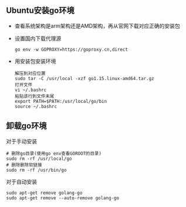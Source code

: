 ## Ubuntu安装go环境

- 查看系统架构是arm架构还是AMD架构，再从官网下载对应正确的安装包


- 设置国内下载代理源

  ```
  go env -w GOPROXY=https://goproxy.cn,direct 
  ```

- 用安装包安装环境

  ```
  解压到对应位置
  sudo tar -C /usr/local -xzf go1.15.linux-amd64.tar.gz
  打开文件
  vi ~/.bashrc
  粘贴该行到文件末尾
  export PATH=$PATH:/usr/local/go/bin
  source ~/.bashrc
  ```

  

## 卸载go环境

对于手动安装

```
# 删除go目录(使用go env查看GOROOT的目录)
sudo rm -rf /usr/local/go
# 删除删除软链接
sudo rm -rf /usr/bin/go
```

对于自动安装

```
sudo apt-get remove golang-go
sudo apt-get remove --auto-remove golang-go
```

